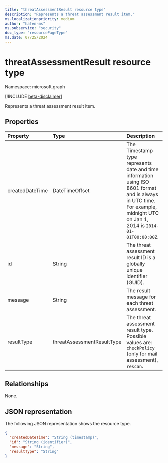 ```yaml
---
title: "threatAssessmentResult resource type"
description: "Represents a threat assessment result item."
ms.localizationpriority: medium
author: "hafen-ms"
ms.subservice: "security"
doc_type: "resourcePageType"
ms.date: 07/25/2024
---
```


# threatAssessmentResult resource type

Namespace: microsoft.graph

[!INCLUDE [beta-disclaimer](../../includes/beta-disclaimer.md)]

Represents a threat assessment result item.

## Properties

| Property     | Type        | Description |
|:-------------|:------------|:------------|
|createdDateTime|DateTimeOffset|The Timestamp type represents date and time information using ISO 8601 format and is always in UTC time. For example, midnight UTC on Jan 1, 2014 is `2014-01-01T00:00:00Z`.|
|id|String|The threat assessment result ID is a globally unique identifier (GUID).|
|message|String|The result message for each threat assessment.|
|resultType|threatAssessmentResultType|The threat assessment result type. Possible values are: `checkPolicy` (only for mail assessment), `rescan`.|

## Relationships

None.

## JSON representation

The following JSON representation shows the resource type.

<!-- {
  "blockType": "resource",
  "optionalProperties": [

  ],
  "@odata.type": "microsoft.graph.threatAssessmentResult",
  "keyProperty": "id"
}-->

```json
{
  "createdDateTime": "String (timestamp)",
  "id": "String (identifier)",
  "message": "String",
  "resultType": "String"
}
```

<!-- uuid: 16cd6b66-4b1a-43a1-adaf-3a886856ed98
2019-02-04 14:57:30 UTC -->
<!-- {
  "type": "#page.annotation",
  "description": "threatAssessmentResult resource",
  "keywords": "",
  "section": "documentation",
  "tocPath": ""
}-->


